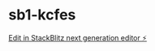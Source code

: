 # sb1-kcfes

[Edit in StackBlitz next generation editor ⚡️](https://stackblitz.com/~/github.com/iankkemboi/sb1-kcfes)